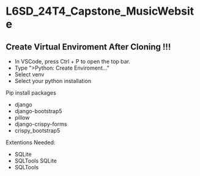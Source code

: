 # L6SD_24T4_Capstone_MusicWebsite

## Create Virtual Enviroment After Cloning !!!
- In VSCode, press Ctrl + P to open the top bar.
- Type ">Python: Create Enviroment..."
- Select venv
- Select your python installation

Pip install packages
- django
- django-bootstrap5
- pillow
- django-crispy-forms
- crispy_bootstrap5

Extentions Needed:
- SQLite
- SQLTools SQLite
- SQLTools
